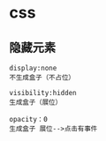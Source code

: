 # css

## 隐藏元素

````
display:none
不生成盒子（不占位）

visibility:hidden
生成盒子（展位）

opacity：0
生成盒子 展位-->点击有事件

````